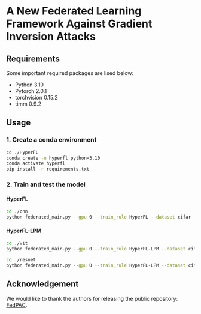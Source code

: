 # A New Federated Learning Framework Against Gradient Inversion Attacks


## Requirements

Some important required packages are lised below:

- Python 3.10
- Pytorch 2.0.1
- torchvision 0.15.2
- timm 0.9.2


## Usage

### 1. Create a conda environment

```bash
cd ./HyperFL
conda create -n hyperfl python=3.10
conda activate hyperfl
pip install -r requirements.txt
```

### 2. Train and test the model
#### HyperFL
```bash
cd ./cnn
python federated_main.py --gpu 0 --train_rule HyperFL --dataset cifar --local_bs 50 --lr 0.02 --num_users 20 --frac 1.0
```

#### HyperFL-LPM

```bash
cd ./vit
python federated_main.py --gpu 0 --train_rule HyperFL-LPM --dataset cifar
```

```bash
cd ./resnet
python federated_main.py --gpu 0 --train_rule HyperFL-LPM --dataset cifar
```

## Acknowledgement
We would like to thank the authors for releasing the public repository: [FedPAC](https://github.com/JianXu95/FedPAC).